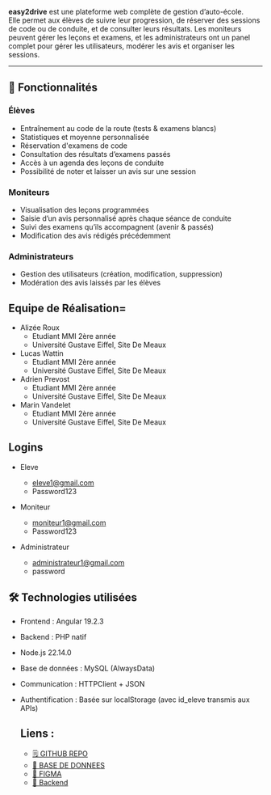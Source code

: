 **easy2drive** est une plateforme web complète de gestion d’auto-école.  
Elle permet aux élèves de suivre leur progression, de réserver des sessions de code ou de conduite, et de consulter leurs résultats. Les moniteurs peuvent gérer les leçons et examens, et les administrateurs ont un panel complet pour gérer les utilisateurs, modérer les avis et organiser les sessions.

---

## 🧩 Fonctionnalités

### Élèves
- Entraînement au code de la route (tests & examens blancs)
- Statistiques et moyenne personnalisée
- Réservation d'examens de code
- Consultation des résultats d’examens passés
- Accès à un agenda des leçons de conduite
- Possibilité de noter et laisser un avis sur une session

###  Moniteurs
- Visualisation des leçons programmées
- Saisie d’un avis personnalisé après chaque séance de conduite
- Suivi des examens qu’ils accompagnent (avenir & passés)
- Modification des avis rédigés précédemment

### Administrateurs
- Gestion des utilisateurs (création, modification, suppression)
- Modération des avis laissés par les élèves

## Equipe de Réalisation=
- Alizée Roux
  - Etudiant MMI 2ère année
  - Université Gustave Eiffel, Site De Meaux
- Lucas Wattin
  - Etudiant MMI 2ère année
  - Université Gustave Eiffel, Site De Meaux
- Adrien Prevost
  - Etudiant MMI 2ère année
  - Université Gustave Eiffel, Site De Meaux
- Marin Vandelet
  - Etudiant MMI 2ère année
  - Université Gustave Eiffel, Site De Meaux

## Logins

- Eleve
  - eleve1@gmail.com
  - Password123

- Moniteur
  - moniteur1@gmail.com
  - Password123

- Administrateur
  - administrateur1@gmail.com
  - password

## 🛠️ Technologies utilisées
- Frontend : Angular 19.2.3
- Backend : PHP natif
- Node.js 22.14.0
- Base de données : MySQL (AlwaysData)
- Communication : HTTPClient + JSON
- Authentification : Basée sur localStorage (avec id_eleve transmis aux APIs)
 
  ## Liens :
   - [🗒 GITHUB REPO]()
   - [🧰 BASE DE DONNEES](./database.sql)
   - [🔗 FIGMA](https://www.figma.com/design/CZfGJW8rMbXYGvQk7dlHUb/MAQUETTE?node-id=0-1&p=f&t=ypKCIP12AIBtVcLl-0)
   - [🏴 Backend](./backend/)
